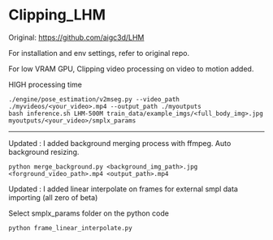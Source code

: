 # Clipping_LHM

Original: https://github.com/aigc3d/LHM

For installation and env settings, refer to original repo.

For low VRAM GPU, Clipping video processing on video to motion added.

HIGH processing time

```
./engine/pose_estimation/v2mseg.py --video_path ./myvideos/<your_video>.mp4 --output_path ./myoutputs
bash inference.sh LHM-500M train_data/example_imgs/<full_body_img>.jpg  myoutputs/<your_video>/smplx_params
```


----------------------------------------------

Updated : I added background merging process with ffmpeg. Auto background resizing.

```
python merge_background.py <background_img_path>.jpg <forground_video_path>.mp4 <output_path>.mp4
```

Updated : I added linear interpolate on frames for external smpl data importing (all zero of beta)

Select smplx_params folder on the python code

```
python frame_linear_interpolate.py 
```